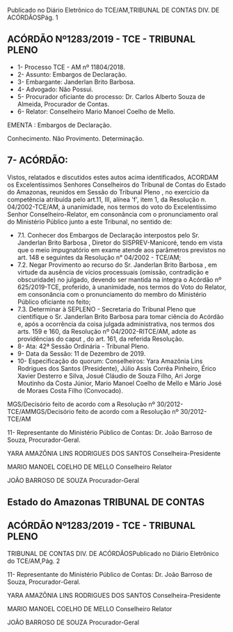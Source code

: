 Publicado  no  Diário  Eletrônico do TCE/AM,TRIBUNAL DE CONTAS DIV. DE ACÓRDÃOSPág. 1

## ACÓRDÃO Nº1283/2019 - TCE - TRIBUNAL PLENO

- 1- Processo TCE - AM nº 11804/2018.
- 2- Assunto: Embargos de Declaração.
- 3- Embargante: Janderlan Brito Barbosa.
- 4- Advogado: Não Possui.
- 5- Procurador oficiante do processo: Dr. Carlos Alberto Souza de Almeida, Procurador de Contas.
- 6- Relator: Conselheiro Mario Manoel Coelho de Mello.

EMENTA : Embargos de Declaração.

Conhecimento. Não Provimento. Determinação.

## 7- ACÓRDÃO:

Vistos, relatados e discutidos estes autos acima identificados, ACORDAM os Excelentíssimos Senhores Conselheiros do Tribunal de Contas do Estado do Amazonas, reunidos  em  Sessão  do Tribunal  Pleno ,  no  exercício  da  competência  atribuída  pelo art.11,  III,  alínea  'f',  item  1,  da  Resolução  n.  04/2002-TCE/AM, à  unanimidade, nos termos do voto do Excelentíssimo Senhor Conselheiro-Relator, em consonância com o pronunciamento oral do Ministério Público junto a este Tribunal, no sentido de:

- 7.1. Conhecer dos Embargos de Declaração interpostos pelo Sr. Janderlan Brito  Barbosa ,  Diretor  do  SISPREV-Manicoré,  tendo  em  vista  que  o meio impugnatório em exame atende aos parâmetros previstos no art. 148 e seguintes da Resolução n° 04/2002 - TCE/AM;
- 7.2. Negar  Provimento ao  recurso  do Sr.  Janderlan  Brito  Barbosa ,  em virtude  da  ausência  de  vícios  processuais  (omissão,  contradição  e obscuridade) no julgado, devendo ser mantida na íntegra o Acórdão nº 625/2019-TCE,  proferido,  à  unanimidade,  nos  termos  do  Voto  do Relator, em  consonância  com  o  pronunciamento  do  membro  do Ministério Público oficiante no feito;
- 7.3. Determinar à SEPLENO - Secretaria do Tribunal Pleno que cientifique o Sr. Janderlan Brito Barbosa para tomar ciência do Acórdão e, após a ocorrência da coisa julgada administrativa, nos termos dos arts. 159 e 160,  da  Resolução  nº  04/2002-RITCE/AM,  adote  as  providências  do caput , do art. 161, da referida Resolução.
- 8- Ata: 42ª Sessão Ordinária - Tribunal Pleno.
- 9- Data da Sessão: 11 de Dezembro de 2019.
- 10-  Especificação  do  quorum: Conselheiros: Yara  Amazônia  Lins  Rodrigues  dos Santos (Presidente), Júlio Assis Corrêa Pinheiro, Érico Xavier Desterro e Silva, Josué Cláudio de Souza Filho, Ari Jorge Moutinho da Costa Júnior, Mario Manoel Coelho de Mello e Mário José de Moraes Costa Filho (Convocado).

MGS/Decisório feito de acordo com a Resolução nº 30/2012-TCE/AMMGS/Decisório feito de acordo com a Resolução nº 30/2012-TCE/AM

11-  Representante  do  Ministério  Público  de  Contas: Dr. João  Barroso  de  Souza, Procurador-Geral.

YARA AMAZÔNIA LINS RODRIGUES DOS SANTOS Conselheira-Presidente

MARIO MANOEL COELHO DE MELLO Conselheiro Relator

JOÃO BARROSO DE SOUZA Procurador-Geral

## Estado do Amazonas TRIBUNAL DE CONTAS

## ACÓRDÃO Nº1283/2019 - TCE - TRIBUNAL PLENO

TRIBUNAL DE CONTAS DIV. DE ACÓRDÃOSPublicado  no  Diário  Eletrônico do TCE/AM,Pág. 2

11-  Representante  do  Ministério  Público  de  Contas: Dr. João  Barroso  de  Souza, Procurador-Geral.

YARA AMAZÔNIA LINS RODRIGUES DOS SANTOS Conselheira-Presidente

MARIO MANOEL COELHO DE MELLO Conselheiro Relator

JOÃO BARROSO DE SOUZA Procurador-Geral
